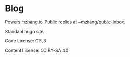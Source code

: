 # Blog

Powers [mzhang.io][1]. Public replies at [~mzhang/public-inbox][2].

Standard hugo site.

Code License: GPL3

Content License: CC BY-SA 4.0

[1]: https://mzhang.io
[2]: https://lists.sr.ht/~mzhang/public-inbox
